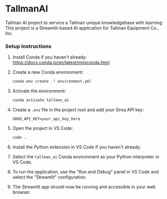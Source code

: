 # TallmanAI
Tallman AI project to service a Tallman unique knowledgebase with learning
This project is a Streamlit-based AI application for Tallman Equipment Co., Inc.

### Setup Instructions

1. Install Conda if you haven't already: https://docs.conda.io/en/latest/miniconda.html

2. Create a new Conda environment:
   ```bash
   conda env create -f environment.yml
   ```

3. Activate the environment:
   ```bash
   conda activate tallman_ai
   ```

4. Create a `.env` file in the project root and add your Groq API key:
   ```plaintext
   GROQ_API_KEY=your_api_key_here
   ```

5. Open the project in VS Code:
   ```bash
   code .
   ```

6. Install the Python extension in VS Code if you haven't already.

7. Select the `tallman_ai` Conda environment as your Python interpreter in VS Code.

8. To run the application, use the "Run and Debug" panel in VS Code and select the "Streamlit" configuration.

9. The Streamlit app should now be running and accessible in your web browser.

